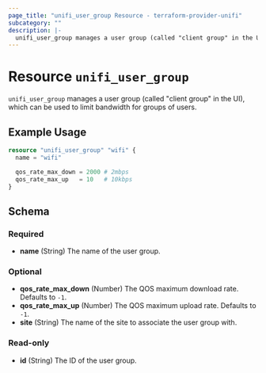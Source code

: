 ```yaml
---
page_title: "unifi_user_group Resource - terraform-provider-unifi"
subcategory: ""
description: |-
  unifi_user_group manages a user group (called "client group" in the UI), which can be used to limit bandwidth for groups of users.
---
```


# Resource `unifi_user_group`

`unifi_user_group` manages a user group (called "client group" in the UI), which can be used to limit bandwidth for groups of users.

## Example Usage

```terraform
resource "unifi_user_group" "wifi" {
  name = "wifi"

  qos_rate_max_down = 2000 # 2mbps
  qos_rate_max_up   = 10   # 10kbps
}
```

## Schema

### Required

- **name** (String) The name of the user group.

### Optional

- **qos_rate_max_down** (Number) The QOS maximum download rate. Defaults to `-1`.
- **qos_rate_max_up** (Number) The QOS maximum upload rate. Defaults to `-1`.
- **site** (String) The name of the site to associate the user group with.

### Read-only

- **id** (String) The ID of the user group.


